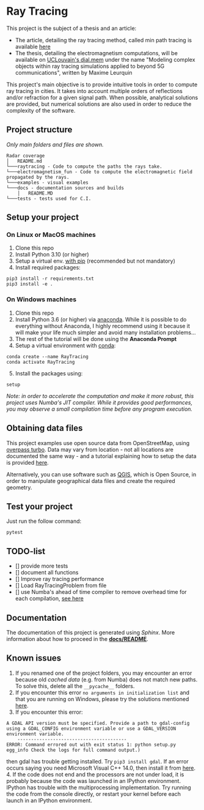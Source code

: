 # Ray Tracing
This project is the subject of a thesis and an article:
 - The article, detailing the ray tracing method, called min path tracing is available [here](https://doi.org/10.48550/arXiv.2301.06399)
 - The thesis, detailing the electromagnetism computations, will be available on [UCLouvain's dial.mem](https://dial.uclouvain.be/memoire/ucl/fr/search/site) under the name "Modeling complex objects within ray tracing simulations applied to beyond 5G communications", written by Maxime Leurquin

This project's main objective is to provide intuitive tools in order to compute ray tracing in cities. It takes into account multiple orders of reflections and/or refraction for a given signal path. When possible, analytical solutions are provided, but numerical solutions are also used in order to reduce the complexity of the software.

## Project structure

*Only main folders and files are shown.*
```
Radar coverage
│   README.md
└───raytracing - Code to compute the paths the rays take.
└───electromagnetism_fun - Code to compute the electromagnetic field propagated by the rays.
└───examples - visual examples
└───docs - documentation sources and builds
    │   README.MD
└───tests - tests used for C.I.
```

## Setup your project

### On Linux or MacOS machines
1. Clone this repo
2. Install Python 3.10 (or higher)
3. Setup a virtual env. [with pip](https://packaging.python.org/guides/installing-using-pip-and-virtual-environments/) (recommended but not mandatory)
4. Install required packages: 
```
pip3 install -r requirements.txt
pip3 install -e .
```

### On Windows machines
1. Clone this repo
2. Install Python 3.6 (or higher) via [anaconda](https://www.anaconda.com/products/individual). While it is possible to do everything without Anaconda, I highly recommend using it because it will make your life much simpler and avoid many installation problems...
3. The rest of the tutorial will be done using the **Anaconda Prompt**
4. Setup a virtual environment with [conda](https://docs.conda.io/projects/conda/en/latest/user-guide/tasks/manage-environments.html):
```
conda create --name RayTracing
conda activate RayTracing
```
5. Install the packages using:
```
setup
```


*Note: in order to accelerate the computation and make it more robust, this project uses Numba's JIT compiler.
While it provides good performances, you may observe a small compilation time before any program execution.*


## Obtaining data files

This project examples use open source data from OpenStreetMap, using [overpass turbo](https://overpass-turbo.eu/).
Data may vary from location - not all locations are documented the same way - and a tutorial explaining how to setup the data is provided [here](/data/README.md).

Alternatively, you can use software such as [QGIS](https://www.qgis.org), which is Open Source, in order to manipulate geographical data files and create the required geometry.

## Test your project

Just run the follow command:

```
pytest
```

## TODO-list

- [] provide more tests
- [] document all functions
- [] Improve ray tracing performance
- [] Load RayTracingProblem from file
- [] use Numba's ahead of time compiler to remove overhead time for each compilation, [see here](https://numba.pydata.org/numba-doc/dev/user/pycc.html)

## Documentation

The documentation of this project is generated using *Sphinx*. More information about how to proceed in the [**docs/README**](/docs/README.md).


## Known issues

1. If you renamed one of the project folders, you may encounter an error because old *cached data* (e.g. from Numba)
does not match new paths. To solve this, delete all the `__pycache__` folders.
2. If you encounter this error `no arguments in initialization list` and that you are running on Windows,
please try the solutions mentioned [here](https://github.com/pyproj4/pyproj/issues/134#issuecomment-458813395).
3. If you encounter this error:
```
A GDAL API version must be specified. Provide a path to gdal-config using a GDAL_CONFIG environment variable or use a GDAL_VERSION environment variable.
    ----------------------------------------
ERROR: Command errored out with exit status 1: python setup.py egg_info Check the logs for full command output.)
```
then gdal has trouble getting installed. Try `pip3 install gdal`. If an error occurs saying you need Microsoft Visual C++ 14.0, then install it from [here](https://visualstudio.microsoft.com/visual-cpp-build-tools/).
4. If the code does not end and the processors are not under load, it is probably because the code was launched in an IPython environment. IPython has trouble with the multiprocessing implementation. Try running the code from the console directly, or restart your kernel before each launch in an IPython environment.
